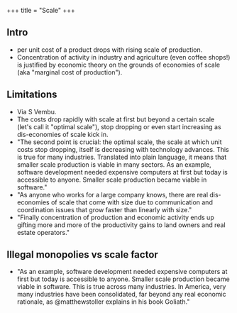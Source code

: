 +++
title = "Scale"
+++

## Intro
- per unit cost of a product drops with rising scale of production.
- Concentration of activity in industry and agriculture (even coffee shops!) is justified by economic theory on the grounds of economies of scale (aka "marginal cost of production").

## Limitations
- Via S Vembu.
- The costs drop rapidly with scale at first but beyond a certain scale (let's call it "optimal scale"), stop dropping or even start increasing as dis-economies of scale kick in.
- "The second point is crucial: the optimal scale, the scale at which unit costs stop dropping, itself is decreasing with technology advances. This is true for many industries. Translated into plain language, it means that smaller scale production is viable in many sectors. As an example, software development needed expensive computers at first but today is accessible to anyone. Smaller scale production became viable in software."
- "As anyone who works for a large company knows, there are real dis-economies of scale that come with size due to communication and coordination issues that grow faster than linearly with size."
- "Finally concentration of production and economic activity ends up gifting more and more of the productivity gains to land owners and real estate operators."

## Illegal monopolies vs scale factor
- "As an example, software development needed expensive computers at first but today is accessible to anyone. Smaller scale production became viable in software. This is true across many industries.  In America, very many industries have been consolidated, far beyond any real economic rationale,  as @matthewstoller explains in his book Goliath."